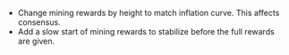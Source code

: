 * Change mining rewards by height to match inflation curve. This affects consensus.
* Add a slow start of mining rewards to stabilize before the full rewards are given.
